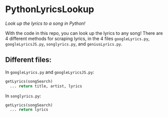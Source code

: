 # PythonLyricsLookup
*Look up the lyrics to a song in Python!*

With the code in this repo, you can look up the lyrics to any song! There are 4 different methods for scraping lyrics, in the 4 files `googleLyrics.py`, `googleLyricsJS.py`, `songlyrics.py`, and `geniusLyrics.py`.
## Different files:
In `googleLyrics.py` and `googleLyricsJS.py`:
```python
getLyrics(songSearch)
  ... return title, artist, lyrics
```
In `songlyrics.py`:
```python
getLyrics(songSearch)
  ... return lyrics
```
